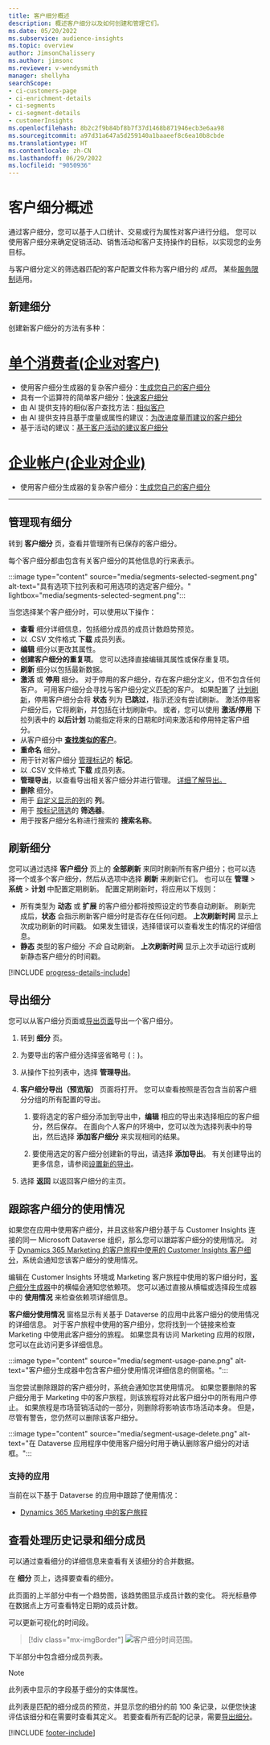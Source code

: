 ```yaml
---
title: 客户细分概述
description: 概述客户细分以及如何创建和管理它们。
ms.date: 05/20/2022
ms.subservice: audience-insights
ms.topic: overview
author: JimsonChalissery
ms.author: jimsonc
ms.reviewer: v-wendysmith
manager: shellyha
searchScope:
- ci-customers-page
- ci-enrichment-details
- ci-segments
- ci-segment-details
- customerInsights
ms.openlocfilehash: 8b2c2f9b84bf8b7f37d1468b871946ecb3e6aa98
ms.sourcegitcommit: a97d31a647a5d259140a1baaeef8c6ea10b8cbde
ms.translationtype: HT
ms.contentlocale: zh-CN
ms.lasthandoff: 06/29/2022
ms.locfileid: "9050936"
---
```

# <a name="segments-overview"></a>客户细分概述

通过客户细分，您可以基于人口统计、交易或行为属性对客户进行分组。 您可以使用客户细分来确定促销活动、销售活动和客户支持操作的目标，以实现您的业务目标。

与客户细分定义的筛选器匹配的客户配置文件称为客户细分的 *成员*。 某些[服务限制](/dynamics365/customer-insights/service-limits)适用。

## <a name="create-a-new-segment"></a>新建细分

创建新客户细分的方法有多种： 

# <a name="individual-consumers-b-to-c"></a>[单个消费者(企业对客户)](#tab/b2c)

- 使用客户细分生成器的复杂客户细分：[生成您自己的客户细分](segment-builder.md#create-a-new-segment) 
- 具有一个运算符的简单客户细分：[快速客户细分](segment-builder.md#quick-segments) 
- 由 AI 提供支持的相似客户查找方法：[相似客户](find-similar-customer-segments.md) 
- 由 AI 提供支持且基于度量或属性的建议：[为改进度量而建议的客户细分](suggested-segments.md) 
- 基于活动的建议：[基于客户活动的建议客户细分](suggested-segments-activity.md) 

# <a name="business-accounts-b-to-b"></a>[企业帐户(企业对企业)](#tab/b2b)

- 使用客户细分生成器的复杂客户细分：[生成您自己的客户细分](segment-builder.md#create-a-new-segment)

---

## <a name="manage-existing-segments"></a>管理现有细分

转到 **客户细分** 页，查看并管理所有已保存的客户细分。

每个客户细分都由包含有关客户细分的其他信息的行来表示。

:::image type="content" source="media/segments-selected-segment.png" alt-text="具有选项下拉列表和可用选项的选定客户细分。" lightbox="media/segments-selected-segment.png":::

当您选择某个客户细分时，可以使用以下操作：

- **查看** 细分详细信息，包括细分成员的成员计数趋势预览。
- 以 .CSV 文件格式 **下载** 成员列表。
- **编辑** 细分以更改其属性。
- **创建客户细分的重复项**。 您可以选择直接编辑其属性或保存重复项。
- **刷新** 细分以包括最新数据。
- **激活** 或 **停用** 细分。 对于停用的客户细分，存在客户细分定义，但不包含任何客户。 可用客户细分会寻找与客户细分定义匹配的客户。 如果配置了 [计划刷新](system.md#schedule-tab)，停用客户细分会将 **状态** 列为 **已跳过**，指示还没有尝试刷新。 激活停用客户细分后，它将刷新，并包括在计划刷新中。
  或者，您可以使用 **激活/停用** 下拉列表中的 **以后计划** 功能指定将来的日期和时间来激活和停用特定客户细分。
- 从客户细分中 **[查找类似的客户](find-similar-customer-segments.md)**。
- **重命名** 细分。
- 用于针对客户细分 [管理标记](work-with-tags-columns.md#manage-tags)的 **标记**。
- 以 .CSV 文件格式 **下载** 成员列表。
- **管理导出**，以查看导出相关客户细分并进行管理。 [详细了解导出。](export-destinations.md)
- **删除** 细分。
- 用于 [自定义显示的列](work-with-tags-columns.md#customize-columns)的 **列**。
- 用于 [按标记筛选](work-with-tags-columns.md#filter-on-tags)的 **筛选器**。
- 用于按客户细分名称进行搜索的 **搜索名称**。

## <a name="refresh-segments"></a>刷新细分

您可以通过选择 **客户细分** 页上的 **全部刷新** 来同时刷新所有客户细分；也可以选择一个或多个客户细分，然后从选项中选择 **刷新** 来刷新它们。 也可以在 **管理** > **系统** > **计划** 中配置定期刷新。 配置定期刷新时，将应用以下规则：

- 所有类型为 **动态** 或 **扩展** 的客户细分都将按照设定的节奏自动刷新。 刷新完成后，**状态** 会指示刷新客户细分时是否存在任何问题。 **上次刷新时间** 显示上次成功刷新的时间戳。 如果发生错误，选择错误可以查看发生的情况的详细信息。
- **静态** 类型的客户细分 *不会* 自动刷新。 **上次刷新时间** 显示上次手动运行或刷新静态客户细分的时间戳。

[!INCLUDE [progress-details-include](includes/progress-details-pane.md)]

## <a name="export-segments"></a>导出细分

您可以从客户细分页面或[导出页面](export-destinations.md)导出一个客户细分。 

1. 转到 **细分** 页。

1. 为要导出的客户细分选择竖省略号 (&vellip;)。

1. 从操作下拉列表中，选择 **管理导出**。

1. **客户细分导出（预览版）** 页面将打开。 您可以查看按照是否包含当前客户细分分组的所有配置的导出。

   1. 要将选定的客户细分添加到导出中，**编辑** 相应的导出来选择相应的客户细分，然后保存。 在面向个人客户的环境中，您可以改为选择列表中的导出，然后选择 **添加客户细分** 来实现相同的结果。

   1. 要使用选定的客户细分创建新的导出，请选择 **添加导出**。 有关创建导出的更多信息，请参阅[设置新的导出](export-destinations.md#set-up-a-new-export)。

1. 选择 **返回** 以返回客户细分的主页。

## <a name="track-usage-of-a-segment"></a>跟踪客户细分的使用情况

如果您在应用中使用客户细分，并且这些客户细分基于与 Customer Insights 连接的同一 Microsoft Dataverse 组织，那么您可以跟踪客户细分的使用情况。 对于 [Dynamics 365 Marketing 的客户旅程中使用的 Customer Insights 客户细分](/dynamics365/marketing/real-time-marketing-ci-profile)，系统会通知您该客户细分的使用情况。

编辑在 Customer Insights 环境或 Marketing 客户旅程中使用的客户细分时，[客户细分生成器](segment-builder.md)中的横幅会通知您依赖项。 您可以通过直接从横幅或选择段生成器中的 **使用情况** 来检查依赖项详细信息。

**客户细分使用情况** 窗格显示有关基于 Dataverse 的应用中此客户细分的使用情况的详细信息。 对于客户旅程中使用的客户细分，您将找到一个链接来检查 Marketing 中使用此客户细分的旅程。 如果您具有访问 Marketing 应用的权限，您可以在此访问更多详细信息。

:::image type="content" source="media/segment-usage-pane.png" alt-text="客户细分生成器中包含客户细分使用情况详细信息的侧窗格。":::

当您尝试删除跟踪的客户细分时，系统会通知您其使用情况。 如果您要删除的客户细分用于 Marketing 中的客户旅程，则该旅程将对此客户细分中的所有用户停止。 如果旅程是市场营销活动的一部分，则删除将影响该市场活动本身。 但是，尽管有警告，您仍然可以删除该客户细分。

:::image type="content" source="media/segment-usage-delete.png" alt-text="在 Dataverse 应用程序中使用客户细分时用于确认删除客户细分的对话框。":::

### <a name="supported-apps"></a>支持的应用

当前在以下基于 Dataverse 的应用中跟踪了使用情况：

- [Dynamics 365 Marketing 中的客户旅程](/dynamics365/marketing/real-time-marketing-ci-profile)

## <a name="view-processing-history-and-segment-members"></a>查看处理历史记录和细分成员

可以通过查看细分的详细信息来查看有关该细分的合并数据。

在 **细分** 页上，选择要查看的细分。

此页面的上半部分中有一个趋势图，该趋势图显示成员计数的变化。 将光标悬停在数据点上方可查看特定日期的成员计数。

可以更新可视化的时间段。

> [!div class="mx-imgBorder"]
> ![客户细分时间范围。](media/segment-time-range.png "细分时间范围")

下半部分中包含细分成员列表。

> [!NOTE]
> 此列表中显示的字段基于细分的实体属性。
>
>此列表是匹配的细分成员的预览，并显示您的细分的前 100 条记录，以便您快速评估该细分和在需要时查看其定义。 若要查看所有匹配的记录，需要[导出细分](export-destinations.md)。

[!INCLUDE [footer-include](includes/footer-banner.md)]
